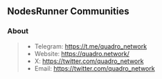 ## NodesRunner Communities

### About

>- Telegram: https://t.me/quadro_network
>- Website: https://quadro.network/
>- X: https://twitter.com/quadro_network
>- Email: https://twitter.com/quadro_network


